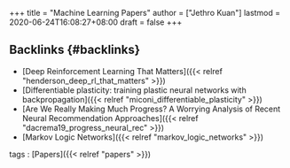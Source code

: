 +++
title = "Machine Learning Papers"
author = ["Jethro Kuan"]
lastmod = 2020-06-24T16:08:27+08:00
draft = false
+++

## Backlinks {#backlinks}

- [Deep Reinforcement Learning That Matters]({{< relref "henderson_deep_rl_that_matters" >}})
- [Differentiable plasticity: training plastic neural networks with backpropagation]({{< relref "miconi_differentiable_plasticity" >}})
- [Are We Really Making Much Progress? A Worrying Analysis of Recent Neural Recommendation Approaches]({{< relref "dacrema19_progress_neural_rec" >}})
- [Markov Logic Networks]({{< relref "markov_logic_networks" >}})

tags
: [Papers]({{< relref "papers" >}})
